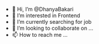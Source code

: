 - 👋 Hi, I’m @DhanyaBakari
- 👀 I’m interested in Frontend 
- 🌱 I’m currently searching for job
- 💞️ I’m looking to collaborate on ...
- 📫 How to reach me ...

<!---
DhanyaBakari/DhanyaBakari is a ✨ special ✨ repository because its `README.md` (this file) appears on your GitHub profile.
You can click the Preview link to take a look at your changes.
--->
